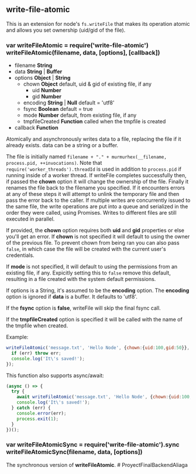 write-file-atomic
-----------------

This is an extension for node's `fs.writeFile` that makes its operation
atomic and allows you set ownership (uid/gid of the file).

### var writeFileAtomic = require('write-file-atomic')<br>writeFileAtomic(filename, data, [options], [callback])

* filename **String**
* data **String** | **Buffer**
* options **Object** | **String**
  * chown **Object** default, uid & gid of existing file, if any
    * uid **Number**
    * gid **Number**
  * encoding **String** | **Null** default = 'utf8'
  * fsync **Boolean** default = true
  * mode **Number** default, from existing file, if any
  * tmpfileCreated **Function** called when the tmpfile is created
* callback **Function**

Atomically and asynchronously writes data to a file, replacing the file if it already
exists.  data can be a string or a buffer.

The file is initially named `filename + "." + murmurhex(__filename, process.pid, ++invocations)`.
Note that `require('worker_threads').threadId` is used in addition to `process.pid` if running inside of a worker thread.
If writeFile completes successfully then, if passed the **chown** option it will change
the ownership of the file. Finally it renames the file back to the filename you specified. If
it encounters errors at any of these steps it will attempt to unlink the temporary file and then
pass the error back to the caller.
If multiple writes are concurrently issued to the same file, the write operations are put into a queue and serialized in the order they were called, using Promises. Writes to different files are still executed in parallel.

If provided, the **chown** option requires both **uid** and **gid** properties or else
you'll get an error.  If **chown** is not specified it will default to using
the owner of the previous file.  To prevent chown from being ran you can
also pass `false`, in which case the file will be created with the current user's credentials.

If **mode** is not specified, it will default to using the permissions from
an existing file, if any.  Expicitly setting this to `false` remove this default, resulting
in a file created with the system default permissions.

If options is a String, it's assumed to be the **encoding** option. The **encoding** option is ignored if **data** is a buffer. It defaults to 'utf8'.

If the **fsync** option is **false**, writeFile will skip the final fsync call.

If the **tmpfileCreated** option is specified it will be called with the name of the tmpfile when created.

Example:

```javascript
writeFileAtomic('message.txt', 'Hello Node', {chown:{uid:100,gid:50}}, function (err) {
  if (err) throw err;
  console.log('It\'s saved!');
});
```

This function also supports async/await:

```javascript
(async () => {
  try {
    await writeFileAtomic('message.txt', 'Hello Node', {chown:{uid:100,gid:50}});
    console.log('It\'s saved!');
  } catch (err) {
    console.error(err);
    process.exit(1);
  }
})();
```

### var writeFileAtomicSync = require('write-file-atomic').sync<br>writeFileAtomicSync(filename, data, [options])

The synchronous version of **writeFileAtomic**.
#   P r o y e c t F i n a l B a c k e n d A l i a g a  
 